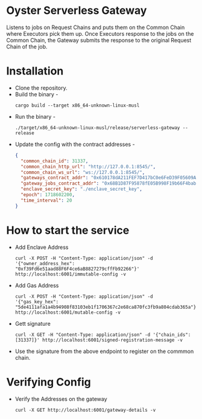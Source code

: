 # Oyster Serverless Gateway

Listens to jobs on Request Chains and puts them on the Common Chain where Executors pick them up. Once Executors response to the jobs on the Common Chain, the Gateway submits the response to the original Request Chain of the job.

# Installation

- Clone the repository.
- Build the binary -
  ```
  cargo build --target x86_64-unknown-linux-musl
  ```
- Run the binary -
  ```
  ./target/x86_64-unknown-linux-musl/release/serverless-gateway --release
  ```
- Update the config with the contract addresses -
  ```json
  {
    "common_chain_id": 31337,
    "common_chain_http_url": "http://127.0.0.1:8545/",
    "common_chain_ws_url": "ws://127.0.0.1:8545/",
    "gateways_contract_addr": "0x610178dA211FEF7D417bC0e6FeD39F05609AD788",
    "gateway_jobs_contract_addr": "0x68B1D87F95878fE05B998F19b66F4baba5De1aed",
    "enclave_secret_key": "./enclave_secret_key",
    "epoch": 1718602200,
    "time_interval": 20
  }
  ```

# How to start the service

- Add Enclave Address
  ```shell
  curl -X POST -H "Content-Type: application/json" -d '{"owner_address_hex": "0xf39Fd6e51aad88F6F4ce6aB8827279cffFb92266"}' http://localhost:6001/immutable-config -v
  ```
- Add Gas Address
  ```shell
  curl -X POST -H "Content-Type: application/json" -d '{"gas_key_hex": "5de4111afa1a4b94908f83103eb1f1706367c2e68ca870fc3fb9a804cdab365a"}' http://localhost:6001/mutable-config -v
  ```
- Gett signature
  ```shell
  curl -X GET -H "Content-Type: application/json" -d '{"chain_ids": [31337]}' http://localhost:6001/signed-registration-message -v
  ```
- Use the signature from the above endpoint to register on the commmon chain.

# Verifying Config

- Verify the Addresses on the gateway
  ```shell
  curl -X GET http://localhost:6001/gateway-details -v
  ```
